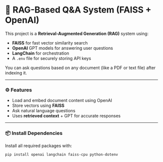 # 🤖 RAG-Based Q&A System (FAISS + OpenAI)

This project is a **Retrieval-Augmented Generation (RAG)** system using:

- **FAISS** for fast vector similarity search
- **OpenAI** GPT models for answering user questions
- **LangChain** for orchestration
- A `.env` file for securely storing API keys

You can ask questions based on any document (like a PDF or text file) after indexing it.

---

### ⚙️ Features

- Load and embed document content using OpenAI
- Store vectors using **FAISS**
- Ask natural language questions
- Uses **retrieved context** + GPT for accurate responses

---

### 📦 Install Dependencies

Install all required packages with:

```bash
pip install openai langchain faiss-cpu python-dotenv
